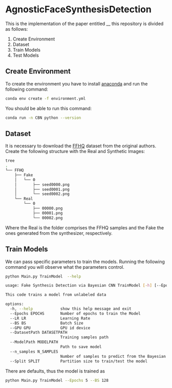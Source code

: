 # AgnosticFaceSynthesisDetection

This is the implementation of the paper entitled __ this repository is divided as follows:

1. Create Environment
2. Dataset
3. Train Models
4. Test Models

## Create Environment

To create the environment you have to install [anaconda](https://www.anaconda.com/download) and run the following command:
```bash
conda env create -f environment.yml
```
You should be able to run this command:
```bash
conda run -n CBN python --version
```
## Dataset

It is necessary to download the [FFHQ](https://github.com/NVlabs/ffhq-dataset) dataset from the original authors. Create the following structure with the Real and Synthetic Images:

```bash
tree
.
└── FFHQ
    ├── Fake
    │   └── 0
    │       ├── seed0000.png
    │       ├── seed0001.png
    │       └── seed0002.png
    └── Real
        └── 0
            ├── 00000.png
            ├── 00001.png
            └── 00002.png
```
Where the Real is the folder comprises the FFHQ samples and the Fake the ones generated from the synthesizer, respectively.

## Train Models

We can pass specific parameters to train the models. Running the following command you will observe what the parameters control.

```bash
python Main.py TrainModel  --help 

usage: Fake Synthesis Detection via Bayesian CNN TrainModel [-h] [--Epochs EPOCHS] [--LR LR] [--BS BS] [--GPU GPU] [--DatasetPath DATASETPATH] [--ModelPath MODELPATH] [--n_samples N_SAMPLES] [--Split SPLIT]

This code trains a model from unlabeled data

options:
  -h, --help            show this help message and exit
  --Epochs EPOCHS       Number of epochs to train the Model
  --LR LR               Learning Rate
  --BS BS               Batch Size
  --GPU GPU             GPU id device
  --DatasetPath DATASETPATH
                        Training samples path
  --ModelPath MODELPATH
                        Path to save model
  --n_samples N_SAMPLES
                        Number of samples to predict from the Bayesian Model
  --Split SPLIT         Partition size to train/test the model

```

There are defaults, thus the model is trained as

```bash
python Main.py TrainModel --Epochs 5 --BS 128
```





